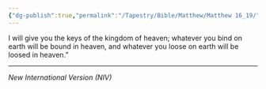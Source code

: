 ```yaml
---
{"dg-publish":true,"permalink":"/Tapestry/Bible/Matthew/Matthew 16_19/","title":"Matthew 16:19","hide":true,"tags":["bible-verse","bible-verse"],"dgHomeLink":true,"dgShowLocalGraph":true,"dgEnableSearch":true}
---
```



I will give you the keys of the kingdom of heaven; whatever you bind on earth will be bound in heaven, and whatever you loose on earth will be loosed in heaven.”

---
*New International Version (NIV)*